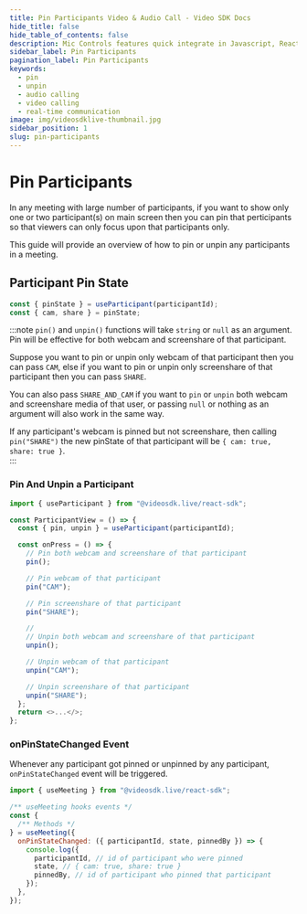 ```yaml
---
title: Pin Participants Video & Audio Call - Video SDK Docs
hide_title: false
hide_table_of_contents: false
description: Mic Controls features quick integrate in Javascript, React JS, Android, IOS, React Native, Flutter with Video SDK to add live video & audio conferencing to your applications.
sidebar_label: Pin Participants
pagination_label: Pin Participants
keywords:
  - pin
  - unpin
  - audio calling
  - video calling
  - real-time communication
image: img/videosdklive-thumbnail.jpg
sidebar_position: 1
slug: pin-participants
---
```


# Pin Participants

In any meeting with large number of participants, if you want to show only one or two participant(s) on main screen then you can pin that perticipants so that viewers can only focus upon that participants only.

This guide will provide an overview of how to pin or unpin any participants in a meeting.

## Participant Pin State

```js
const { pinState } = useParticipant(participantId);
const { cam, share } = pinState;
```

:::note
`pin()` and `unpin()` functions will take `string` or `null` as an argument. Pin will be effective for both webcam and screenshare of that participant.

Suppose you want to pin or unpin only webcam of that participant then you can pass `CAM`, else if you want to pin or unpin only screenshare of that participant then you can pass `SHARE`.

You can also pass `SHARE_AND_CAM` if you want to `pin` or `unpin` both webcam and screenshare media of that user, or passing `null` or nothing as an argument will also work in the same way.

If any participant's webcam is pinned but not screenshare, then calling `pin("SHARE")` the new pinState of that participant will be `{ cam: true, share: true }`.  
:::

### Pin And Unpin a Participant

```js
import { useParticipant } from "@videosdk.live/react-sdk";

const ParticipantView = () => {
  const { pin, unpin } = useParticipant(participantId);

  const onPress = () => {
    // Pin both webcam and screenshare of that participant
    pin();

    // Pin webcam of that participant
    pin("CAM");

    // Pin screenshare of that participant
    pin("SHARE");

    //
    // Unpin both webcam and screenshare of that participant
    unpin();

    // Unpin webcam of that participant
    unpin("CAM");

    // Unpin screenshare of that participant
    unpin("SHARE");
  };
  return <>...</>;
};
```

### onPinStateChanged Event

Whenever any participant got pinned or unpinned by any participant, `onPinStateChanged` event will be triggered.

```js
import { useMeeting } from "@videosdk.live/react-sdk";

/** useMeeting hooks events */
const {
  /** Methods */
} = useMeeting({
  onPinStateChanged: ({ participantId, state, pinnedBy }) => {
    console.log({
      participantId, // id of participant who were pinned
      state, // { cam: true, share: true }
      pinnedBy, // id of participant who pinned that participant
    });
  },
});
```
